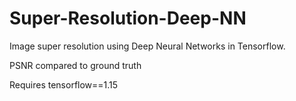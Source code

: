# Super-Resolution-Deep-NN


Image super resolution using Deep Neural Networks in Tensorflow. 

PSNR compared to ground truth 

Requires tensorflow==1.15
